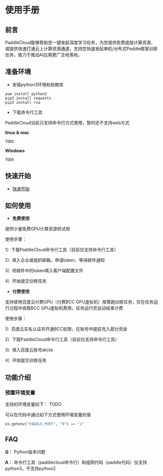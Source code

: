 # 使用手册

## 前言
PaddleCloud能够帮助您一键发起深度学习任务，为您提供免费底层计算资源、或提供快速打通云上计算资源通道，支持您快速发起单机/分布式Paddle框架训练任务，致力于推动AI应用更广泛地落地。



## 准备环境
- 安装python3环境和依赖库
```shell
yum install python3
pip3 install requests
pip3 install rsa
```

- 下载命令行工具


PaddleCloud当前只支持命令行方式使用，暂时还不支持web方式

**linux & mac**
```shell
TODO
```

**Windows**
```shell
TODO
```

## 快速开始
- [快速开始](./tutorial_cn.md)

## 如何使用

- **免费使用**


提供少量免费GPU计算资源供试用 


   使用步骤：
 
 
   1）下载PaddleCloud命令行工具（目前仅支持命令行工具）
 
 
   2）填入企业或组织邮箱，申请token，等待邮件通知
 
 
   3）将邮件中的token填入客户端配置文件
 
 
   4）开始提交训练任务
  

- **付费使用**


支持使用百度云付费GPU（付费BCC GPU虚拟机）按需跑训练任务，仅在任务运行过程中收取BCC GPU虚拟机费用，任务运行完自动结束计费 


  使用步骤：


  1）百度云实名认证并开通BCC权限，在账号中提前充入部分资金


  2）下载PaddleCloud命令行工具（目前仅支持命令行工具）


  3）填入百度云账号ak/sk


  4）开始提交训练任务


## 功能介绍


### 预置环境变量
支持的环境变量如下：
TODO

可以在代码中通过如下方式使用环境变量的值
```python
os.getenv("PADDLE_PORT", "0") == "1"
```


## FAQ


**Q：** Python版本问题


**A：** 命令行工具（paddlecloud命令行）和组网代码（paddle代码）仅支持python3，不支持python2


